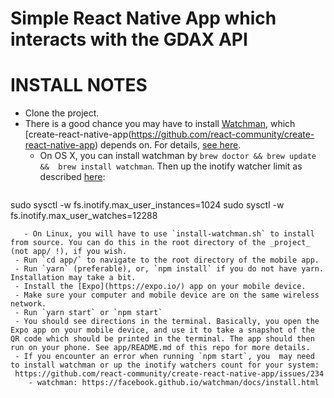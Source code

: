 # Simple React Native App which interacts with the GDAX API

# INSTALL NOTES
 - Clone the project.
 - There is a good chance you may have to install [Watchman](https://facebook.github.io/watchman/docs/install.html), which [create-react-native-app(https://github.com/react-community/create-react-native-app) depends on. For details, [see here](https://github.com/react-community/create-react-native-app/issues/229#issuecomment-325183694).
   - On OS X, you can install watchman by `brew doctor && brew update &&  brew install watchman`. Then up the inotify watcher limit as described [here](https://github.com/react-community/create-react-native-app/issues/229#issuecomment-325183694):
   ```
sudo sysctl -w fs.inotify.max_user_instances=1024
sudo sysctl -w fs.inotify.max_user_watches=12288
```
   - On Linux, you will have to use `install-watchman.sh` to install from source. You can do this in the root directory of the _project_ (not app/ !), if you wish.
 - Run `cd app/` to navigate to the root directory of the mobile app.
 - Run `yarn` (preferable), or, `npm install` if you do not have yarn. Installation may take a bit.
 - Install the [Expo](https://expo.io/) app on your mobile device.
 - Make sure your computer and mobile device are on the same wireless network.
 - Run `yarn start` or `npm start`
 - You should see directions in the terminal. Basically, you open the Expo app on your mobile device, and use it to take a snapshot of the QR code which should be printed in the terminal. The app should then run on your phone. See app/README.md of this repo for more details.
 - If you encounter an error when running `npm start`, you  may need to install watchman or up the inotify watchers count for your system:
 https://github.com/react-community/create-react-native-app/issues/234
    - watchman: https://facebook.github.io/watchman/docs/install.html
